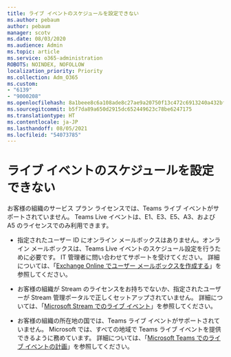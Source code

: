 ```yaml
---
title: ライブ イベントのスケジュールを設定できない
ms.author: pebaum
author: pebaum
manager: scotv
ms.date: 08/03/2020
ms.audience: Admin
ms.topic: article
ms.service: o365-administration
ROBOTS: NOINDEX, NOFOLLOW
localization_priority: Priority
ms.collection: Adm_O365
ms.custom:
- "6139"
- "9000208"
ms.openlocfilehash: 8a1beee8c6a108ade8c27ae9a20750f13c472c6913240a432bfb0599a1a715b6
ms.sourcegitcommit: b5f7da89a650d2915dc652449623c78be6247175
ms.translationtype: HT
ms.contentlocale: ja-JP
ms.lasthandoff: 08/05/2021
ms.locfileid: "54073785"
---
```

# <a name="unable-to-schedule-a-live-event"></a>ライブ イベントのスケジュールを設定できない

お客様の組織のサービス プラン ライセンスでは、Teams ライブ イベントがサポートされていません。 Teams Live イベントは、E1、E3、E5、A3、および A5 のライセンスでのみ利用できます。

- 指定されたユーザー ID にオンライン メールボックスはありません。オンライン メールボックスは、Teams Live イベントのスケジュール設定を行うために必要です。 IT 管理者に問い合わせてサポートを受けてください。 詳細については、「[Exchange Online でユーザー メールボックスを作成する](https://docs.microsoft.com/exchange/recipients-in-exchange-online/create-user-mailboxes)」を参照してください。

- お客様の組織が Stream のライセンスをお持ちでないか、指定されたユーザーが Stream 管理ポータルで正しくセットアップされていません。 詳細については、「[Microsoft Stream でのライブ イベント](https://docs.microsoft.com/stream/live-event-overview)」を参照してください。

- お客様の組織の所在地の国では、Teams ライブ イベントがサポートされていません。 Microsoft では、すべての地域で Teams ライブ イベントを提供できるように務めています。 詳細については、「[Microsoft Teams でのライブ イベントの計画](https://docs.microsoft.com/microsoftteams/teams-live-events/plan-for-teams-live-events)」を参照してください。